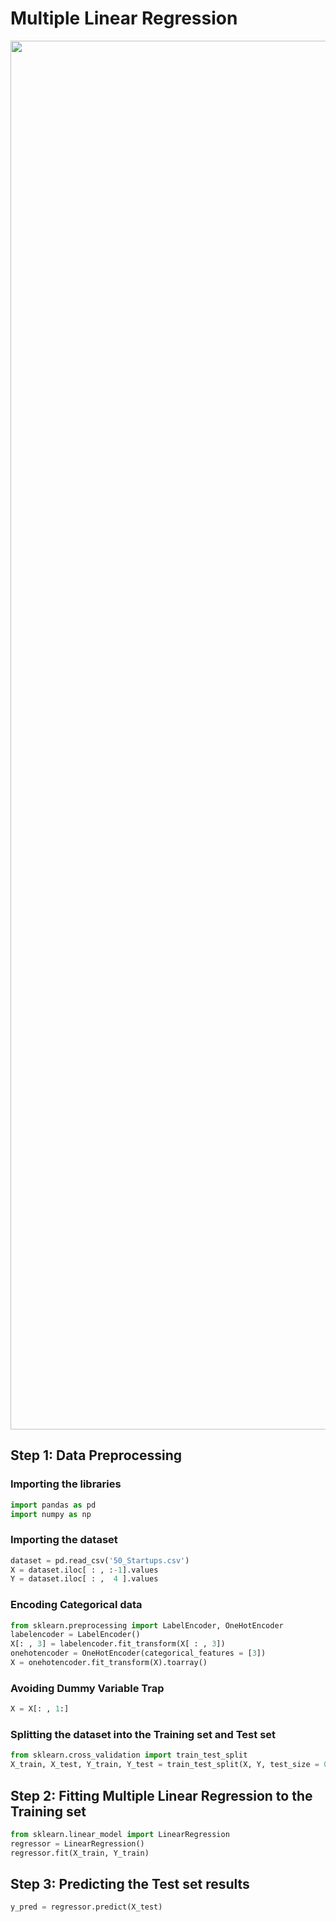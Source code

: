 # Multiple Linear Regression


<p align="center">
  <img height="2222px" src="https://github.com/aurimas13/Machine-Learning-Goodness/blob/main/Public/Images/Day_5_Multiple_Linear_Regression.jpg">
</p>


## Step 1: Data Preprocessing

### Importing the libraries
```python
import pandas as pd
import numpy as np
```
### Importing the dataset
```python
dataset = pd.read_csv('50_Startups.csv')
X = dataset.iloc[ : , :-1].values
Y = dataset.iloc[ : ,  4 ].values
```

### Encoding Categorical data
```python
from sklearn.preprocessing import LabelEncoder, OneHotEncoder
labelencoder = LabelEncoder()
X[: , 3] = labelencoder.fit_transform(X[ : , 3])
onehotencoder = OneHotEncoder(categorical_features = [3])
X = onehotencoder.fit_transform(X).toarray()
```

### Avoiding Dummy Variable Trap
```python
X = X[: , 1:]
```

### Splitting the dataset into the Training set and Test set
```python
from sklearn.cross_validation import train_test_split
X_train, X_test, Y_train, Y_test = train_test_split(X, Y, test_size = 0.2, random_state = 0)
```
## Step 2: Fitting Multiple Linear Regression to the Training set
```python
from sklearn.linear_model import LinearRegression
regressor = LinearRegression()
regressor.fit(X_train, Y_train)
```

## Step 3: Predicting the Test set results
```python
y_pred = regressor.predict(X_test)
```

